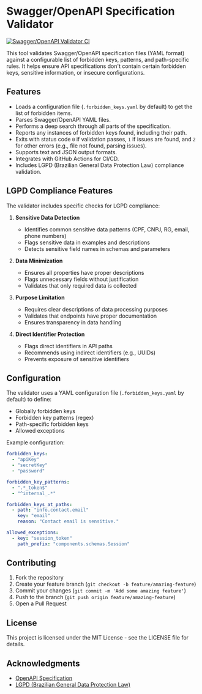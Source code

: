 # Swagger/OpenAPI Specification Validator


[![Swagger/OpenAPI Validator CI](https://github.com/geavenx/swagger-validator-v2/actions/workflows/swagger_validator.yml/badge.svg)](https://github.com/geavenx/swagger-validator-v2/actions/workflows/swagger_validator.yml)

This tool validates Swagger/OpenAPI specification files (YAML format) against a configurable list of forbidden keys, patterns, and path-specific rules. It helps ensure API specifications don't contain certain forbidden keys, sensitive information, or insecure configurations.

## Features

- Loads a configuration file (`.forbidden_keys.yaml` by default) to get the list of forbidden items.
- Parses Swagger/OpenAPI YAML files.
- Performs a deep search through all parts of the specification.
- Reports any instances of forbidden keys found, including their path.
- Exits with status code `0` if validation passes, `1` if issues are found, and `2` for other errors (e.g., file not found, parsing issues).
- Supports text and JSON output formats.
- Integrates with GitHub Actions for CI/CD.
- Includes LGPD (Brazilian General Data Protection Law) compliance validation.

## LGPD Compliance Features

The validator includes specific checks for LGPD compliance:

1. **Sensitive Data Detection**
   - Identifies common sensitive data patterns (CPF, CNPJ, RG, email, phone numbers)
   - Flags sensitive data in examples and descriptions
   - Detects sensitive field names in schemas and parameters

2. **Data Minimization**
   - Ensures all properties have proper descriptions
   - Flags unnecessary fields without justification
   - Validates that only required data is collected

3. **Purpose Limitation**
   - Requires clear descriptions of data processing purposes
   - Validates that endpoints have proper documentation
   - Ensures transparency in data handling

4. **Direct Identifier Protection**
   - Flags direct identifiers in API paths
   - Recommends using indirect identifiers (e.g., UUIDs)
   - Prevents exposure of sensitive identifiers

## Configuration

The validator uses a YAML configuration file (`.forbidden_keys.yaml` by default) to define:

- Globally forbidden keys
- Forbidden key patterns (regex)
- Path-specific forbidden keys
- Allowed exceptions

Example configuration:

```yaml
forbidden_keys:
  - "apiKey"
  - "secretKey"
  - "password"

forbidden_key_patterns:
  - ".*_token$"
  - "^internal_.*"

forbidden_keys_at_paths:
  - path: "info.contact.email"
    key: "email"
    reason: "Contact email is sensitive."

allowed_exceptions:
  - key: "session_token"
    path_prefix: "components.schemas.Session"
```

## Contributing

1. Fork the repository
2. Create your feature branch (`git checkout -b feature/amazing-feature`)
3. Commit your changes (`git commit -m 'Add some amazing feature'`)
4. Push to the branch (`git push origin feature/amazing-feature`)
5. Open a Pull Request

## License

This project is licensed under the MIT License - see the LICENSE file for details.

## Acknowledgments

- [OpenAPI Specification](https://swagger.io/specification/)
- [LGPD (Brazilian General Data Protection Law)](https://www.gov.br/cidadania/pt-br/acesso-a-informacao/lgpd)
